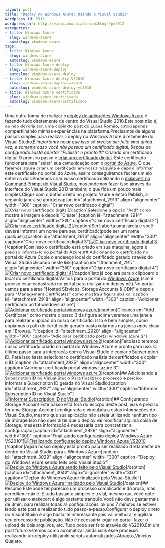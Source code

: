 ```yaml
--- 
layout: post
title: "Deploy no Windows Azure: Usando o Visual Studio"
wordpress_id: 2912
wordpress_url: http://viniciusquaiato.com/blog/?p=2912
categories: 
- title: Windows Azure
  slug: windows-azure
  autoslug: windows-azure
tags: 
- title: Windows Azure
  slug: windows-azure
  autoslug: windows-azure
- title: Windows Azure deploy
  slug: windows-azure-deploy
  autoslug: windows-azure-deploy
- title: Windows Azure deploy VS2010
  slug: windows-azure-deploy-vs2010
  autoslug: windows-azure-deploy-vs2010
- title: Windows Azure certificado
  slug: windows-azure-certificado
  autoslug: windows-azure-certificado
---
```

Uma outra forma de realizar o [deploy de aplicações Windows Azure](http://viniciusquaiato.com/blog/deploy-no-windows-azure-portal/) é fazendo tudo diretamente de dentro do Visual Studio 2010.Este post não é, ou não deveria ser, uma cópia do [post do Lucas Romão](http://laromao.wordpress.com/2010/11/23/publicando-sua-app-no-azure-direto-do-visual-studio-2010/), estou apenas compartilhando minhas experiências na plataforma.Precisamos de alguns passos simples para realizar o deploy no Windows Azure diretamente do Visual Studio._É importante notar que isso só precisa ser feito uma única vez, e somente caso você não possua um certificado digital. Depois de configurado basta apertar "Publish" e pronto._## Criando um certificado digital
O primeiro passo é [criar um certificado digital](http://msdn.microsoft.com/en-us/library/ff683676.aspx). Este certificado funcionará para "selar" sua comunicação com o [portal do Azure](http://windows.azure.com). O que faremos aqui é criar um certificado em nossa máquina e depois informar este certificado no portal do Azure, assim conseguiremos fechar um elo entre os dois.Podemos criar nosso certificado utilizando o [makecert no Command Prompt do Visual Studio](http://msdn.microsoft.com/pt-br/library/bfsktky3(v=vs.80).aspx), mas podemos fazer isso através da interface do Visual Studio 2010 também, o que fica um pouco mais simples.Clique com o botão direito no projeto Azure e então Publish, a seguinte janela se abrirá:[caption id="attachment_2913" align="aligncenter" width="300" caption="Criar novo certificado digital"][![Criar novo certificado digital](http://viniciusquaiato.com/blog/wp-content/uploads/2011/01/Criar-novo-certificado-digital-300x282.png "Criar novo certificado digital")](http://viniciusquaiato.com/blog/wp-content/uploads/2011/01/Criar-novo-certificado-digital.png)[/caption]Selecione a opção "Add" como mostra a imagem e depois "Create":[caption id="attachment_2914" align="aligncenter" width="300" caption="Criar novo certificado digital 2"][![Criar novo certificado digital 2](http://viniciusquaiato.com/blog/wp-content/uploads/2011/01/Criar-novo-certificado-digital-2-300x202.png "Criar novo certificado digital 2")](http://viniciusquaiato.com/blog/wp-content/uploads/2011/01/Criar-novo-certificado-digital-2.png)[/caption]Será aberta uma janela e você deverá informar um nome para seu certificado(pode ser um nome qualquer):[caption id="attachment_2916" align="aligncenter" width="300" caption="Criar novo certificado digital 3"][![Criar novo certificado digital 3](http://viniciusquaiato.com/blog/wp-content/uploads/2011/01/Criar-novo-certificado-digital-3-300x116.png "Criar novo certificado digital 3")](http://viniciusquaiato.com/blog/wp-content/uploads/2011/01/Criar-novo-certificado-digital-3.png)[/caption]Com isso o certificado está criado em sua máquina, agora é preciso informá-lo no portal do Azure.## Adicionando o certificado no portal do Azure
Copie o endereço local do certificado gerado através do Visual Studio clicando neste link:[caption id="attachment_2917" align="aligncenter" width="300" caption="Criar novo certificado digital 4"][![Criar novo certificado digital 4](http://viniciusquaiato.com/blog/wp-content/uploads/2011/01/Criar-novo-certificado-digital-4-300x202.png "Criar novo certificado digital 4")](http://viniciusquaiato.com/blog/wp-content/uploads/2011/01/Criar-novo-certificado-digital-4.png)[/caption]Isto já copiará para o clipboard o local do certificado digital.Vamos para o portal do [Windows Azure](http://windows.azure.com) (sim é preciso estar cadastrado no portal para realizar um deploy né.).No portal vamos para a área "Hosted SErvices, Storage Accounts & CDN" e depois para "Management Certificates" como mostra a figura abaixo:[caption id="attachment_2918" align="aligncenter" width="300" caption="Adicionar certificado portal windows azure"][![Adicionar certificado portal windows azure](http://viniciusquaiato.com/blog/wp-content/uploads/2011/01/Adicionar-certificado-portal-windows-azure-300x239.png "Adicionar certificado portal windows azure")](http://viniciusquaiato.com/blog/wp-content/uploads/2011/01/Adicionar-certificado-portal-windows-azure.png)[/caption]Clicando em "Add Certificate" como mostra o passo 3 da figura acima veremos uma janela para realizar o upload do nosso certificado. Isso é bem simples, como copiamos o path do certificado gerado basta colarmos na janela _após_ clicar em "Browse...":[caption id="attachment_2920" align="aligncenter" width="300" caption="Adicionar certificado portal windows azure 2"][![Adicionar certificado portal windows azure 2](http://viniciusquaiato.com/blog/wp-content/uploads/2011/01/Adicionar-certificado-portal-windows-azure-2-300x240.png "Adicionar certificado portal windows azure 2")](http://viniciusquaiato.com/blog/wp-content/uploads/2011/01/Adicionar-certificado-portal-windows-azure-2.png)[/caption]Feito isso teremos nosso certificado criado no portal do Windows Azure e pronto para uso. O último passo para a integração com o Visual Studio é copiar o Subscription ID. Para isso basta selecionar o certificado na lista de certificados e copiar o ID:[caption id="attachment_2925" align="aligncenter" width="300" caption="Adicionar certificado portal windows azure 3"][![Adicionar certificado portal windows azure 3](http://viniciusquaiato.com/blog/wp-content/uploads/2011/01/Adicionar-certificado-portal-windows-azure-31-300x239.png "Adicionar certificado portal windows azure 3")](http://viniciusquaiato.com/blog/wp-content/uploads/2011/01/Adicionar-certificado-portal-windows-azure-31.png)[/caption]## Adicionando a Subscription ID no Visual Studio
Para finalizar o processo é preciso informar a Subscription ID gerada no Visual Studio:[caption id="attachment_2927" align="aligncenter" width="300" caption="Informar Subscription ID no Visual Studio"][![Informar Subscription ID no Visual Studio](http://viniciusquaiato.com/blog/wp-content/uploads/2011/01/Informar-Subscription-ID-no-Visual-Studio-300x202.png "Informar Subscription ID no Visual Studio")](http://viniciusquaiato.com/blog/wp-content/uploads/2011/01/Informar-Subscription-ID-no-Visual-Studio.png)[/caption]## Configurando Storage Account
Este passo está fora do escopo deste post, mas é preciso ter uma Storage Account configurada e vinculada a estas informações do Visual Studio, mesmo que sua aplicação não esteja utilizando nenhum tipo de Storage.Isso não quer dizer que o deploy vai modificar alguma coisa de Storage, mas esta informação é necessária para concretizar a configuração.[caption id="attachment_2929" align="aligncenter" width="300" caption="Finalizando configuração deploy Windows Azure VS2010"][![Finalizando configuração deploy Windows Azure VS2010](http://viniciusquaiato.com/blog/wp-content/uploads/2011/01/Finalizando-e-realizando-deploy-Windows-Azure-VS2010-300x282.png "Finalizando configuração deploy Windows Azure VS2010")](http://viniciusquaiato.com/blog/wp-content/uploads/2011/01/Finalizando-e-realizando-deploy-Windows-Azure-VS2010.png)[/caption]Agora nosso deploy está pronto para ser realizado diretamente de dentro do Visual Studio para o Windows Azure:[caption id="attachment_3039" align="aligncenter" width="300" caption="Deploy do Windows Azure sendo feito pelo Visual Studio"][![Deploy do Windows Azure sendo feito pelo Visual Studio](http://viniciusquaiato.com/blog/wp-content/uploads/2011/03/Deploy-do-Windows-Azure-sendo-feito-pelo-Visual-Studio-300x101.png "Deploy do Windows Azure sendo feito pelo Visual Studio")](http://viniciusquaiato.com/blog/wp-content/uploads/2011/03/Deploy-do-Windows-Azure-sendo-feito-pelo-Visual-Studio.png)[/caption][caption id="attachment_3040" align="aligncenter" width="300" caption="Deploy do Windows Azure finalizado pelo Visual Studio"][![Deploy do Windows Azure finalizado pelo Visual Studio](http://viniciusquaiato.com/blog/wp-content/uploads/2011/03/Deploy-do-Windows-Azure-finalizado-pelo-Visual-Studio-300x101.png "Deploy do Windows Azure finalizado pelo Visual Studio")](http://viniciusquaiato.com/blog/wp-content/uploads/2011/03/Deploy-do-Windows-Azure-finalizado-pelo-Visual-Studio.png)[/caption]## Resumo
Este pode ter parecido um processo complicado e doloroso, mas acreditem: não é. É tudo bastante simples e trivial, mesmo que você opte por utilizar o makecert é algo bastante tranquilo.Você não deve gastar mais de 3min. para realizar todas as configurações, ok uns 7 minutos se estiver lendo este post e realizando tudo passo-a-passo.Configurar o deploy direto do Visual Studio é algo bastante interessante pois vai melhorar e agilizar seu processo de publicação. Não é necessário logar no portal, fazer o upload de dois arquivos, etc. Tudo pode ser feito através do VS2010.Em um post futuro veremos como automatizar ainda mais esse processo realizando um deploy utilizando scripts automatizados.Abraços,Vinicius Quaiato.
